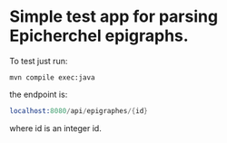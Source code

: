 # Simple test app for parsing Epicherchel epigraphs.

To test just run:

```shell
mvn compile exec:java
```

the endpoint is:

```s
localhost:8080/api/epigraphes/{id}
```

where id is an integer id.
